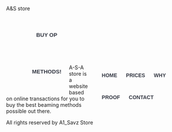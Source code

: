 
<html>

<head>

<tittle>A&S store

<style>
*{
margin:0;
padding:0;
}
header{
height:60px;
backround:#363A45;
padding:0 50px;
}
.logo{
width:30%;
float:left;
color:#363A45;
font-weight:bold;
line-height:100px;
font-size:15px;
font-family:sans-serif;
}
nav{
width:55%;
float:right;
}
nav ul{
list-style:none;
float:right;
}
nav ul li{
display : inline-block;
}
nav ul li a{
text-decoration: none;
color:#363A45;
font-family:sans-serif;
font-weight:bold;
margin:0 10px;
line-height:60px;
text-transform:uppercase;
}


</style>



<body>

<header>
<div class="logo">BUY OP METHODS!</div>
</header>

<nav>
<ul>
<li><a href="#">Home</a></li>
<li><a href="#">Prices</a></li>
<li><a href="#">Why</a></li>
<li><a href="#">Proof</a></li>
<li><a href="#">Contact</a></li>
</ul>
</nav>

<div class="banner">
<img src="https://cdn.worldvectorlogo.com/logos/asa-7.svg" alt="">
</div>

<div class="content">

<p>A-S-A store is a website based on online transactions 
for you to buy the best beaming methods possible out there.</p>

</div>

<footer>

<p>All rights reserved by A1_Savz Store</p>
</footer>

</body>

